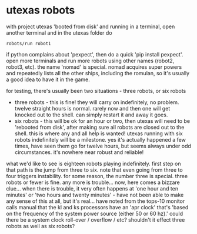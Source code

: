 # utexas robots

with project utexas 'booted from disk' and running in a terminal, open another terminal and in the utexas folder do

    robots/run robot1

if python complains about 'pexpect', then do a quick 'pip install pexpect'. open more terminals and run more robots using other names (robot2, robot3, etc). the name 'nomad' is special. nomad acquires super powers and repeatedly lists all the other ships, including the romulan, so it's usually a good idea to have it in the game.

for testing, there's usually been two situations - three robots, or six robots

- three robots - this is fine! they will carry on indefinitely, no problem. twelve straight hours is normal. rarely now and then one will get knocked out to the shell. can simply restart it and away it goes.
- six robots - this will be ok for an hour or two, then utexas will need to be 'rebooted from disk', after making sure all robots are closed out to the shell. this is where any and all help is wanted! utexas running with six robots indefinitely will be a milestone. yes it's actually happened a few times, have seen them go for twelve hours, but seems always under odd circumstances. it's nowhere near robust and reliable!

what we'd like to see is eighteen robots playing indefinitely. first step on that path is the jump from three to six. note that even going from three to four triggers instability. for some reason, the number three is special. three robots or fewer is fine. any more is trouble... now, here comes a bizzare clue... when there is trouble, it very often happens at 'one hour and ten minutes' or 'two hours and twenty minutes' - have not been able to make any sense of this at all, but it's real... have noted from the tops-10 monitor calls manual that the kl and ks processors have an 'apr clock' that's 'based on the frequency of the system power source (either 50 or 60 hz).' could there be a system clock roll-over / overflow / etc? shouldn't it effect three robots as well as six robots?
